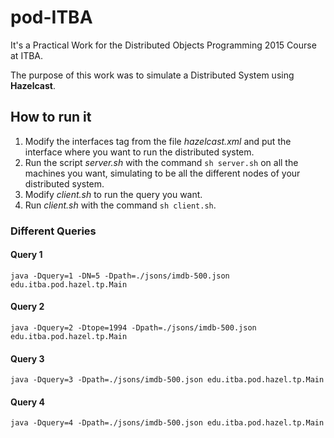 # pod-ITBA

It's a Practical Work for the Distributed Objects Programming 2015 Course at ITBA.

The purpose of this work was to simulate a Distributed System using **Hazelcast**.

## How to run it

1. Modify the interfaces tag from the file *hazelcast.xml* and put the interface where you want to run the distributed system.
2. Run the script *server.sh* with the command `sh server.sh` on all the machines you want, simulating to be all the different nodes of your distributed system.
3. Modify *client.sh* to run the query you want.
4. Run *client.sh* with the command `sh client.sh`.

### Different Queries
#### Query 1
```
java -Dquery=1 -DN=5 -Dpath=./jsons/imdb-500.json edu.itba.pod.hazel.tp.Main
```

#### Query 2
```
java -Dquery=2 -Dtope=1994 -Dpath=./jsons/imdb-500.json edu.itba.pod.hazel.tp.Main
```

#### Query 3
```
java -Dquery=3 -Dpath=./jsons/imdb-500.json edu.itba.pod.hazel.tp.Main
```
#### Query 4
```
java -Dquery=4 -Dpath=./jsons/imdb-500.json edu.itba.pod.hazel.tp.Main
```

